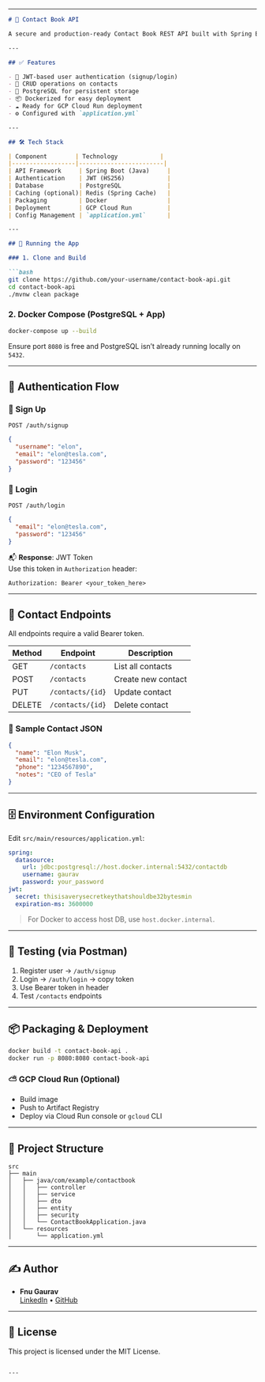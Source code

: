 

---

```markdown
# 📒 Contact Book API

A secure and production-ready Contact Book REST API built with Spring Boot, PostgreSQL, and JWT Authentication. Supports full CRUD operations on user contacts, packaged via Docker and ready for deployment on GCP Cloud Run.

---

## ✅ Features

- 🔐 JWT-based user authentication (signup/login)
- 👥 CRUD operations on contacts
- 🧾 PostgreSQL for persistent storage
- 📦 Dockerized for easy deployment
- ☁️ Ready for GCP Cloud Run deployment
- ⚙️ Configured with `application.yml`

---

## 🛠️ Tech Stack

| Component        | Technology            |
|------------------|------------------------|
| API Framework     | Spring Boot (Java)     |
| Authentication    | JWT (HS256)            |
| Database          | PostgreSQL             |
| Caching (optional)| Redis (Spring Cache)   |
| Packaging         | Docker                 |
| Deployment        | GCP Cloud Run          |
| Config Management | `application.yml`      |

---

## 🚀 Running the App

### 1. Clone and Build

```bash
git clone https://github.com/your-username/contact-book-api.git
cd contact-book-api
./mvnw clean package
```

### 2. Docker Compose (PostgreSQL + App)

```bash
docker-compose up --build
```

Ensure port `8080` is free and PostgreSQL isn’t already running locally on `5432`.

---

## 🔐 Authentication Flow

### 🔸 Sign Up

`POST /auth/signup`

```json
{
  "username": "elon",
  "email": "elon@tesla.com",
  "password": "123456"
}
```

### 🔸 Login

`POST /auth/login`

```json
{
  "email": "elon@tesla.com",
  "password": "123456"
}
```

📬 **Response**: JWT Token  
Use this token in `Authorization` header:

```
Authorization: Bearer <your_token_here>
```

---

## 📒 Contact Endpoints

All endpoints require a valid Bearer token.

| Method | Endpoint         | Description        |
|--------|------------------|--------------------|
| GET    | `/contacts`      | List all contacts  |
| POST   | `/contacts`      | Create new contact |
| PUT    | `/contacts/{id}` | Update contact     |
| DELETE | `/contacts/{id}` | Delete contact     |

### 🔹 Sample Contact JSON

```json
{
  "name": "Elon Musk",
  "email": "elon@tesla.com",
  "phone": "1234567890",
  "notes": "CEO of Tesla"
}
```

---

## 🗄️ Environment Configuration

Edit `src/main/resources/application.yml`:

```yaml
spring:
  datasource:
    url: jdbc:postgresql://host.docker.internal:5432/contactdb
    username: gaurav
    password: your_password
jwt:
  secret: thisisaverysecretkeythatshouldbe32bytesmin
  expiration-ms: 3600000
```

> For Docker to access host DB, use `host.docker.internal`.

---

## 🧪 Testing (via Postman)

1. Register user → `/auth/signup`
2. Login → `/auth/login` → copy token
3. Use Bearer token in header
4. Test `/contacts` endpoints

---

## 📦 Packaging & Deployment

```bash
docker build -t contact-book-api .
docker run -p 8080:8080 contact-book-api
```

### ⛅ GCP Cloud Run (Optional)
- Build image
- Push to Artifact Registry
- Deploy via Cloud Run console or `gcloud` CLI

---

## 📁 Project Structure

```
src
├── main
│   ├── java/com/example/contactbook
│   │   ├── controller
│   │   ├── service
│   │   ├── dto
│   │   ├── entity
│   │   ├── security
│   │   └── ContactBookApplication.java
│   └── resources
│       └── application.yml
```

---

## ✍️ Author

- **Fnu Gaurav**  
  [LinkedIn](https://www.linkedin.com/in/fnu-gaurav-653355252/) • [GitHub](https://github.com/Dx2905)

---

## 🧾 License

This project is licensed under the MIT License.
```

---

